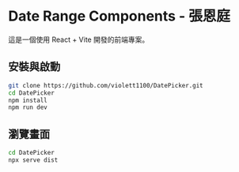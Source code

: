 # Date Range Components - 張恩庭

這是一個使用 React + Vite 開發的前端專案。

## 安裝與啟動

```sh
git clone https://github.com/violett1100/DatePicker.git
cd DatePicker
npm install
npm run dev
```

## 瀏覽畫面

```sh
cd DatePicker
npx serve dist
```
